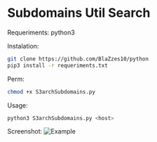 # Subdomains Util Search
Requeriments: python3

Instalation:
```bash
git clone https://github.com/BlaZzes10/python
pip3 install -r requeriments.txt
```  

Perm:
```bash
chmod +x S3archSubdomains.py
```  

Usage:
```bash
python3 S3archSubdomains.py <host>
```  
Screenshot:
![Example](https://github.com/BlaZzes10/python/assets/image.png)

